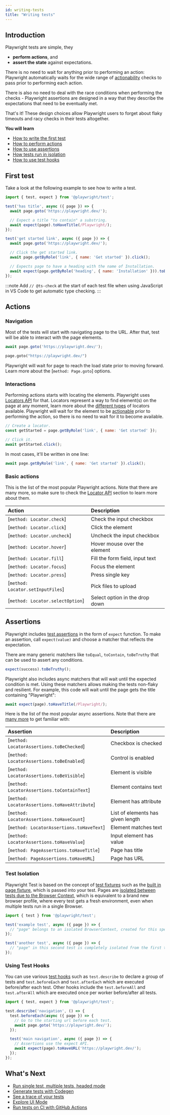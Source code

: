 ```yaml
---
id: writing-tests
title: "Writing tests"
---
```

## Introduction

Playwright tests are simple, they

- **perform actions**, and
- **assert the state** against expectations.

There is no need to wait for anything prior to performing an action: Playwright
automatically waits for the wide range of [actionability](../../actionability.md)
checks to pass prior to performing each action.

There is also no need to deal with the race conditions when performing the checks -
Playwright assertions are designed in a way that they describe the expectations
that need to be eventually met.

That's it! These design choices allow Playwright users to forget about flaky
timeouts and racy checks in their tests altogether.

**You will learn**

- [How to write the first test](/writing-tests.md#first-test)
- [How to perform actions](/writing-tests.md#actions)
- [How to use assertions](/writing-tests.md#assertions)
- [How tests run in isolation](/writing-tests.md#test-isolation)
- [How to use test hooks](/writing-tests.md#using-test-hooks)

## First test

Take a look at the following example to see how to write a test.

```js title="tests/example.spec.ts"
import { test, expect } from '@playwright/test';

test('has title', async ({ page }) => {
  await page.goto('https://playwright.dev/');

  // Expect a title "to contain" a substring.
  await expect(page).toHaveTitle(/Playwright/);
});

test('get started link', async ({ page }) => {
  await page.goto('https://playwright.dev/');

  // Click the get started link.
  await page.getByRole('link', { name: 'Get started' }).click();

  // Expects page to have a heading with the name of Installation.
  await expect(page.getByRole('heading', { name: 'Installation' })).toBeVisible();
});
```

:::note
Add `// @ts-check` at the start of each test file when using JavaScript in VS Code to get automatic type checking.
:::


## Actions

### Navigation

Most of the tests will start with navigating page to the URL. After that, test
will be able to interact with the page elements.

```js
await page.goto('https://playwright.dev/');
```

```python
page.goto("https://playwright.dev/")
```

Playwright will wait for page to reach the load state prior to moving forward.
Learn more about the [`method: Page.goto`] options.

### Interactions

Performing actions starts with locating the elements. Playwright uses [Locators API](../../locators.md) for that. Locators represent a way to find element(s) on the page at any moment, learn more about the [different types](../../locators.md) of locators available. Playwright will wait for the element to be [actionable](../../actionability.md) prior to performing the action, so there is no need to wait for it to become available.


```js
// Create a locator.
const getStarted = page.getByRole('link', { name: 'Get started' });

// Click it.
await getStarted.click();
```

In most cases, it'll be written in one line:

```js
await page.getByRole('link', { name: 'Get started' }).click();
```

### Basic actions

This is the list of the most popular Playwright actions. Note that there are many more, so make sure to check the [Locator API](../../api/class-locator.md) section to
learn more about them.

| Action | Description |
| :- | :- |
| [`method: Locator.check`] | Check the input checkbox |
| [`method: Locator.click`] | Click the element |
| [`method: Locator.uncheck`] | Uncheck the input checkbox |
| [`method: Locator.hover`] | Hover mouse over the element |
| [`method: Locator.fill`] | Fill the form field, input text |
| [`method: Locator.focus`] | Focus the element |
| [`method: Locator.press`] | Press single key |
| [`method: Locator.setInputFiles`] | Pick files to upload |
| [`method: Locator.selectOption`] | Select option in the drop down |

## Assertions

Playwright includes [test assertions](./test-assertions.md) in the form of `expect` function. To make an assertion, call `expect(value)` and choose a matcher that reflects the expectation.

There are many generic matchers like `toEqual`, `toContain`, `toBeTruthy` that can be used to assert any conditions.

```js
expect(success).toBeTruthy();
```

Playwright also includes async matchers that will wait until the expected condition is met. Using these matchers allows making the tests non-flaky and resilient. For example, this code will wait until the page gets the title containing "Playwright":

```js
await expect(page).toHaveTitle(/Playwright/);
```

Here is the list of the most popular async assertions. Note that there are [many more](./test-assertions.md) to get familiar with:

| Assertion | Description |
| :- | :- |
| [`method: LocatorAssertions.toBeChecked`] | Checkbox is checked |
| [`method: LocatorAssertions.toBeEnabled`] | Control is enabled |
| [`method: LocatorAssertions.toBeVisible`] | Element is visible |
| [`method: LocatorAssertions.toContainText`] | Element contains text |
| [`method: LocatorAssertions.toHaveAttribute`] | Element has attribute |
| [`method: LocatorAssertions.toHaveCount`] | List of elements has given length |
| [`method: LocatorAssertions.toHaveText`] | Element matches text |
| [`method: LocatorAssertions.toHaveValue`] | Input element has value |
| [`method: PageAssertions.toHaveTitle`] | Page has title |
| [`method: PageAssertions.toHaveURL`] | Page has URL |

### Test Isolation

Playwright Test is based on the concept of [test fixtures](./test-fixtures.md) such as the [built in page fixture](./test-fixtures#built-in-fixtures), which is passed into your test. Pages are [isolated between tests due to the Browser Context](./browser-contexts), which is equivalent to a brand new browser profile, where every test gets a fresh environment, even when multiple tests run in a single Browser.

```js title="tests/example.spec.ts"
import { test } from '@playwright/test';

test('example test', async ({ page }) => {
  // "page" belongs to an isolated BrowserContext, created for this specific test.
});

test('another test', async ({ page }) => {
  // "page" in this second test is completely isolated from the first test.
});
```

### Using Test Hooks

You can use various [test hooks](./api/class-test.md) such as `test.describe` to declare a group of tests and `test.beforeEach` and `test.afterEach` which are executed before/after each test. Other hooks include the `test.beforeAll` and `test.afterAll` which are executed once per worker before/after all tests.

```js title="tests/example.spec.ts"
import { test, expect } from '@playwright/test';

test.describe('navigation', () => {
  test.beforeEach(async ({ page }) => {
    // Go to the starting url before each test.
    await page.goto('https://playwright.dev/');
  });

  test('main navigation', async ({ page }) => {
    // Assertions use the expect API.
    await expect(page).toHaveURL('https://playwright.dev/');
  });
});
```

## What's Next

- [Run single test, multiple tests, headed mode](./running-tests.md)
- [Generate tests with Codegen](../Generating%20tests/codegen-intro.md)
- [See a trace of your tests](./trace-viewer-intro.md)
- [Explore UI Mode](./test-ui-mode.md)
- [Run tests on CI with GitHub Actions](../CI%20GitHub%20Actions/ci-intro.md)


